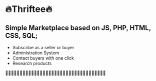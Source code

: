

# 🔥Thriftee🔥

## Simple Marketplace based on JS, PHP, HTML, CSS, SQL;

- Subscribe as a seller or buyer
- Administration System
- Contact buyers with one click
- Research products 

👾👾👾👾👾👾👾👾👾👾👾👾👾👾👾👾👾👾👾👾👾👾👾👾👾👾👾👾👾👾👾👾👾👾👾
